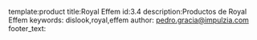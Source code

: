 template:product
title:Royal Effem
id:3.4
description:Productos de Royal Effem
keywords: dislook,royal,effem
author: pedro.gracia@impulzia.com
footer_text: 

